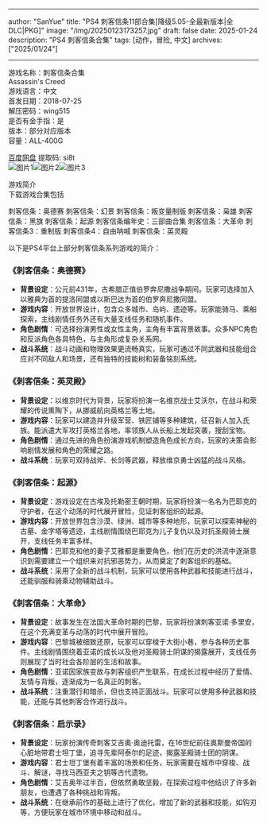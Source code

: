 
---
author: "SanYue"
title: "PS4 刺客信条11部合集[降级5.05-全最新版本|全DLC|PKG]"
image: "/img/20250123173257.jpg"
draft: false
date: 2025-01-24
description: "PS4 刺客信条合集"
tags: [动作，冒险, 中文]
archives: ["2025/01/24"]

---

游戏名称：刺客信条合集   
Assassin's Creed    
游戏语言：中文  
首发日期：2018-07-25  
解压密码：wing515  
是否有金手指：是  
版本：部分对应版本   
容量：ALL-400G

[百度网盘](https://pan.baidu.com/s/1l6gSd78gVMjwl1fS7XnvUQ) 提取码: si8t  
![图片1](/img/cd1366.jpg)![图片2](/img/554b53.jpg)![图片3](/img/ddccfc.jpg)  

游戏简介  
下载游戏合集包括

刺客信条：奥德赛
刺客信条：幻景
刺客信条：叛变量制版
刺客信条：枭雄
刺客信条：黑旗
刺客信条：起源
刺客信条编年史：三部曲合集
刺客信条：大革命
刺客信条3：重制版
刺客信条4：自由呐喊
刺客信条：英灵殿

以下是PS4平台上部分刺客信条系列游戏的简介：

### 《刺客信条：奥德赛》
- **背景设定**：公元前431年，古希腊正值伯罗奔尼撒战争期间。玩家可选择加入以雅典为首的提洛同盟或以斯巴达为首的伯罗奔尼撒同盟。
- **游戏内容**：开放世界设计，包含众多城市、岛屿、遗迹等。玩家能骑马、乘船探索，主线剧情任务外还有大量支线任务和随机事件。
- **角色剧情**：可选择扮演男性或女性主角，主角有丰富背景故事。众多NPC角色和反派角色各具特色，与主角形成复杂关系网。
- **战斗系统**：战斗动画和物理效果更流畅真实，玩家可通过不同武器和技能组合应对不同敌人和场景，还有独特的技能树和装备铭刻系统。

### 《刺客信条：英灵殿》
- **背景设定**：以维京时代为背景，玩家将扮演一名维京战士艾沃尔，在战斗和荣耀的传说熏陶下，从挪威航向英格兰等土地。
- **游戏内容**：玩家可以建造并升级军营、铁匠铺等多种建筑，征召新人加入氏族。能派遣大军攻打英格兰各地，率领族人从长船上发起突袭，搜刮宝物。
- **角色剧情**：通过先进的角色扮演游戏机制塑造角色成长方向，玩家的决策会影响剧情发展和角色的荣耀之路。
- **战斗系统**：玩家可双持战斧、长剑等武器，释放维京勇士凶猛的战斗风格。

### 《刺客信条：起源》
- **背景设定**：游戏设定在古埃及托勒密王朝时期，玩家将扮演一名名为巴耶克的守护者，在这个动荡的时代展开冒险，见证刺客组织的起源。
- **游戏内容**：开放世界包含沙漠、绿洲、城市等多种地形，玩家可以探索神秘的古墓、金字塔等遗迹，主线剧情围绕巴耶克为儿子复仇以及对抗圣殿骑士展开，支线任务丰富多样。
- **角色剧情**：巴耶克和他的妻子艾雅都是重要角色，他们在历史的洪流中逐渐意识到需要建立一个组织来对抗邪恶势力，从而奠定了刺客组织的基础。
- **战斗系统**：采用了全新的战斗机制，玩家可以使用各种武器和技能进行战斗，还能驯服和骑乘动物辅助战斗。

### 《刺客信条：大革命》
- **背景设定**：故事发生在法国大革命时期的巴黎，玩家将扮演刺客亚诺·多里安，在这个充满变革与动荡的时代中展开冒险。
- **游戏内容**：巴黎城被细致还原，玩家可以穿梭于大街小巷，参与各种历史事件。主线剧情围绕着亚诺的成长以及他对圣殿骑士阴谋的揭露展开，支线任务则展现了当时社会各阶层的生活和故事。
- **角色剧情**：亚诺因家族变故与刺客组织产生联系，在成长过程中经历了爱情、友情与背叛，逐渐成为一名真正的刺客。
- **战斗系统**：注重潜行和暗杀，但也支持正面战斗。玩家可以使用多种武器和技能，还能与其他刺客合作进行战斗。

### 《刺客信条：启示录》
- **背景设定**：玩家扮演传奇刺客艾吉奥·奥迪托雷，在16世纪前往奥斯曼帝国的心脏地带君士坦丁堡，追寻先辈阿泰尔的足迹，揭露圣殿骑士团的阴谋。
- **游戏内容**：君士坦丁堡有着丰富的场景和任务，玩家需要在城市中穿梭、战斗、解谜，寻找马西亚夫之钥等古代遗物。
- **角色剧情**：艾吉奥年过半百，但依然勇敢坚毅，在探索过程中他结识了许多新朋友，也遭遇了各种挑战和背叛。
- **战斗系统**：在继承前作的基础上进行了优化，增加了新的武器和技能，如钩刃等，方便玩家在城市环境中移动和战斗。

